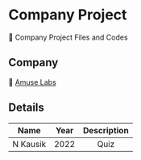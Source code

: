 # Company Project

📲 Company Project Files and Codes

## Company

🏢 [Amuse Labs](https://amuselabs.com/)

## Details

|    Name    | Year | Description |
| :--------: | :--: | :---------: |
|  N Kausik  | 2022 |    Quiz     |